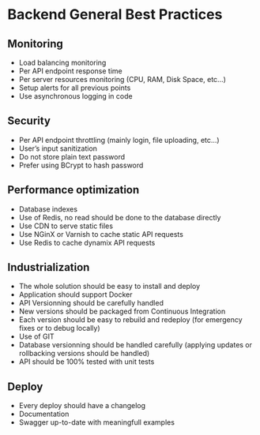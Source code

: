 # Backend General Best Practices

## Monitoring

* Load balancing monitoring
* Per API endpoint response time
* Per server resources monitoring (CPU, RAM, Disk Space, etc…)
* Setup alerts for all previous points
* Use asynchronous logging in code

## Security

* Per API endpoint throttling (mainly login, file uploading, etc…)
* User’s input sanitization
* Do not store plain text password
* Prefer using BCrypt to hash password

## Performance optimization

* Database indexes
* Use of Redis, no read should be done to the database directly
* Use CDN to serve static files
* Use NGinX or Varnish to cache static API requests
* Use Redis to cache dynamix API requests

## Industrialization

* The whole solution should be easy to install and deploy
* Application should support Docker
* API Versionning should be carefully handled
* New versions should be packaged from Continuous Integration
* Each version should be easy to rebuild and redeploy (for emergency fixes or to debug locally)
* Use of GIT
* Database versionning should be handled carefully (applying updates or rollbacking versions should be handled)
* API should be 100% tested with unit tests

## Deploy

* Every deploy should have a changelog
* Documentation
* Swagger up-to-date with meaningfull examples
